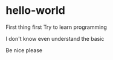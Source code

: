 # hello-world
First thing first
Try to learn programming

I don't know even understand the basic

Be nice please
